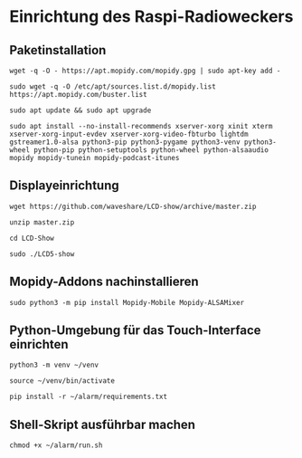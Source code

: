 
# Einrichtung des Raspi-Radioweckers

## Paketinstallation

```
wget -q -O - https://apt.mopidy.com/mopidy.gpg | sudo apt-key add -

sudo wget -q -O /etc/apt/sources.list.d/mopidy.list https://apt.mopidy.com/buster.list

sudo apt update && sudo apt upgrade

sudo apt install --no-install-recommends xserver-xorg xinit xterm xserver-xorg-input-evdev xserver-xorg-video-fbturbo lightdm gstreamer1.0-alsa python3-pip python3-pygame python3-venv python3-wheel python-pip python-setuptools python-wheel python-alsaaudio mopidy mopidy-tunein mopidy-podcast-itunes 
```

## Displayeinrichtung

```
wget https://github.com/waveshare/LCD-show/archive/master.zip

unzip master.zip

cd LCD-Show

sudo ./LCD5-show
```

## Mopidy-Addons nachinstallieren

```
sudo python3 -m pip install Mopidy-Mobile Mopidy-ALSAMixer 
```

## Python-Umgebung für das Touch-Interface einrichten

```
python3 -m venv ~/venv

source ~/venv/bin/activate

pip install -r ~/alarm/requirements.txt
```

## Shell-Skript ausführbar machen

```
chmod +x ~/alarm/run.sh
```
